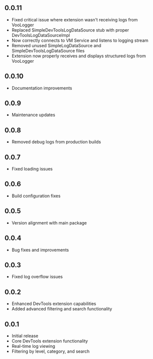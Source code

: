 ## 0.0.11

* Fixed critical issue where extension wasn't receiving logs from VooLogger
* Replaced SimpleDevToolsLogDataSource stub with proper DevToolsLogDataSourceImpl
* Now correctly connects to VM Service and listens to logging stream
* Removed unused SimpleLogDataSource and SimpleDevToolsLogDataSource files
* Extension now properly receives and displays structured logs from VooLogger

## 0.0.10

* Documentation improvements

## 0.0.9

* Maintenance updates

## 0.0.8

* Removed debug logs from production builds

## 0.0.7

* Fixed loading issues

## 0.0.6

* Build configuration fixes

## 0.0.5

* Version alignment with main package

## 0.0.4

* Bug fixes and improvements

## 0.0.3

* Fixed log overflow issues

## 0.0.2

* Enhanced DevTools extension capabilities
* Added advanced filtering and search functionality

## 0.0.1

* Initial release
* Core DevTools extension functionality
* Real-time log viewing
* Filtering by level, category, and search